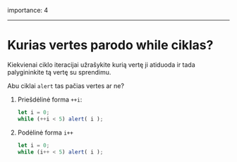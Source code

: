 importance: 4

---

# Kurias vertes parodo while ciklas?

Kiekvienai ciklo iteracijai užrašykite kurią vertę ji atiduoda ir tada palygininkite tą vertę su sprendimu. 

Abu ciklai `alert` tas pačias vertes ar ne?

1. Priešdėlinė forma `++i`:

    ```js
    let i = 0;
    while (++i < 5) alert( i );
    ```
2. Podėlinė forma `i++`

    ```js
    let i = 0;
    while (i++ < 5) alert( i );
    ```
